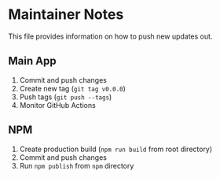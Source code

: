 # Maintainer Notes

This file provides information on how to push new updates out.

## Main App

1. Commit and push changes
2. Create new tag (`git tag v0.0.0`)
3. Push tags (`git push --tags`)
4. Monitor GitHub Actions

## NPM

1. Create production build (`npm run build` from root directory)
2. Commit and push changes
3. Run `npm publish` from `npm` directory